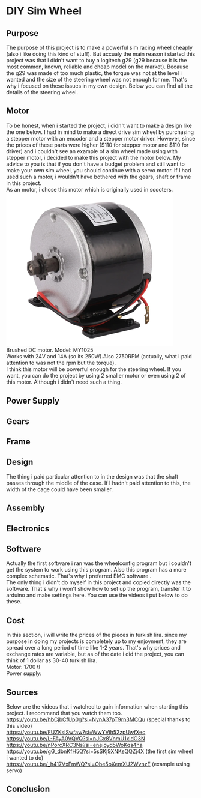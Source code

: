 # DIY Sim Wheel
## Purpose
The purpose of this project is to make a powerful sim racing wheel cheaply (also i like doing this kind of stuff). But accualy the main reason i started this project was that i didn't want to buy a logitech g29 (g29 because it is the most common, known, reliable and cheap model on the market). Because the g29 was made of too much plastic, the torque was not at the level i wanted and the size of the steering wheel was not enough for me. That's why i focused on these issues in my own design. Below you can find all the details of the steering wheel.
## Motor
To be honest, when i started the project, i didn't want to make a design like the one below. I had in mind to make a direct drive sim wheel by purchasing a stepper motor with an encoder and a stepper motor driver. However, since the prices of these parts were higher ($110 for stepper motor and $110 for driver) and i couldn't see an example of a sim wheel made using with stepper motor, i decided to make this project with the motor below. My advice to you is that if you don't have a budget problem and still want to make your own sim wheel, you should continue with a servo motor. If I had used such a motor, i wouldn't have bothered with the gears, shaft or frame in this project.  
As an motor, i chose this motor which is originally used in scooters.  
![Motor](Images/Motor.png)  
Brushed DC motor. Model: MY1025  
Works with 24V and 14A (so its 250W).Also 2750RPM (actually, what i paid attention to was not the rpm but the torque).  
I think this motor will be powerful enough for the steering wheel. If you want, you can do the project by using 2 smaller motor or even using 2 of this motor. Although i didn't need such a thing.
## Power Supply

## Gears

## Frame

## Design
The thing i paid particular attention to in the design was that the shaft passes through the middle of the case. If I hadn't paid attention to this, the width of the cage could have been smaller.
## Assembly

## Electronics

## Software
Actually the first software i ran was the wheelconfig program but i couldn't get the system to work using this program. Also this program has a more complex schematic. That's why i preferred EMC software .  
The only thing i didn't do myself in this project and copied directly was the software. That's why i won't show how to set up the program, transfer it to arduino and make settings here. You can use the videos i put below to do these.  
## Cost
In this section, i will write the prices of the pieces in turkish lira. since my purpose in doing my projects is completely up to my enjoyment, they are spread over a long period of time like 1-2 years. That's why prices and exchange rates are variable, but as of the date i did the project, you can think of 1 dollar as 30-40 turkish lira.  
Motor: 1700 tl  
Power supply:  
## Sources
Below are the videos that i watched to gain information when starting this project. I recommend that you watch them too.  
https://youtu.be/hbCjbCfUp0g?si=NynA37pT9rn3MCQu (special thanks to this video)  
https://youtu.be/FUZKslSwfaw?si=WwYVih52zpUwfXec  
https://youtu.be/L-FAyA0VQVQ?si=nJCx8VnmU1xidO3N  
https://youtu.be/nPorcXRC3Ns?si=enejoyd5WoKqs4ha  
https://youtu.be/gG_dbnKfH5Q?si=5sSKj9XNKsQQZj4X (the first sim wheel i wanted to do)  
https://youtu.be/_h417VxFmWQ?si=Obe5oXemXU2WvnzE (example using servo)  
## Conclusion
